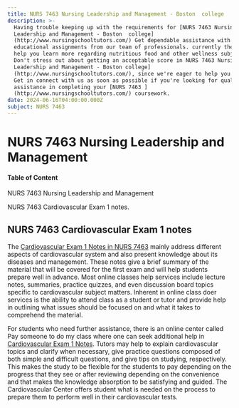 ```yaml
---
title: NURS 7463 Nursing Leadership and Management - Boston  college
description: >-
  Having trouble keeping up with the requirements for [NURS 7463 Nursing
  Leadership and Management - Boston  college]
  (http://www.nursingschooltutors.com/) Get dependable assistance with your
  educational assignments from our team of professionals. currently there to
  help you learn more regarding nutritious food and other wellness subjects.
  Don't stress out about getting an acceptable score in NURS 7463 Nursing
  Leadership and Management - Boston college]
  (http://www.nursingschooltutors.com/), since we're eager to help you flourish.
  Get in connect with us as soon as possible if you're looking for qualified
  assistance in completing your [NURS 7463 ]
  (http://www.nursingschooltutors.com/) coursework.
date: 2024-06-16T04:00:00.000Z
subject: NURS 7463
---
```


# NURS 7463 Nursing Leadership and Management

#### Table of Content

NURS 7463 Nursing Leadership and Management

NURS 7463 Cardiovascular Exam 1 notes.

## NURS 7463 Cardiovascular Exam 1 notes

The [Cardiovascular Exam 1 Notes in NURS 7463](https://www.bc.edu/bc-web/schools/cson.html) mainly address
different aspects of cardiovascular system and also present knowledge about its
diseases and management. These notes give a brief summary of the material that
will be covered for the first exam and will help students prepare well in
advance. Most online classes help services include lecture notes, summaries,
practice quizzes, and even discussion board topics specific to cardiovascular
subject matters. Inherent in online class doer services is the ability to
attend class as a student or tutor and provide help in outlining what issues
should be focused on and what it takes to comprehend the material.

For students who need further assistance, there is an online center called Pay someone to do my class where
one can seek additional help in [Cardiovascular Exam 1 Notes](https://www.bc.edu/bc-web/schools/cson.html). Tutors may help to explain
cardiovascular topics and clarify when necessary, give practice questions
composed of both simple and difficult questions, and give tips on studying,
respectively. This makes the study to be flexible for the students to pay
depending on the progress that they see or after reviewing depending on the
convenience and that makes the knowledge absorption to be satisfying and
guided. The Cardiovascular Center offers student what is needed on the process
to prepare them to perform well in their cardiovascular tests.

 
